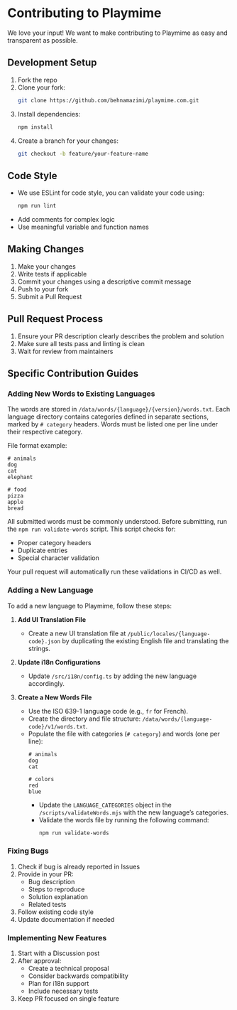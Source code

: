 # Contributing to Playmime

We love your input! We want to make contributing to Playmime as easy and transparent as possible.

## Development Setup

1. Fork the repo
2. Clone your fork:
   ```bash
   git clone https://github.com/behnamazimi/playmime.com.git
   ```
3. Install dependencies:
   ```bash
   npm install
   ```
4. Create a branch for your changes:
   ```bash
   git checkout -b feature/your-feature-name
   ```

## Code Style

- We use ESLint for code style, you can validate your code using:
  ```bash
  npm run lint
  ```
- Add comments for complex logic
- Use meaningful variable and function names

## Making Changes

1. Make your changes
2. Write tests if applicable
3. Commit your changes using a descriptive commit message
4. Push to your fork
5. Submit a Pull Request

## Pull Request Process

1. Ensure your PR description clearly describes the problem and solution
2. Make sure all tests pass and linting is clean
3. Wait for review from maintainers

## Specific Contribution Guides

### Adding New Words to Existing Languages

The words are stored in `/data/words/{language}/{version}/words.txt`. Each language directory contains categories defined in separate sections, marked by `# category` headers. Words must be listed one per line under their respective category.

File format example:
```
# animals
dog
cat
elephant

# food
pizza
apple
bread
```

All submitted words must be commonly understood. Before submitting, run the `npm run validate-words` script. This script checks for:
- Proper category headers
- Duplicate entries
- Special character validation

Your pull request will automatically run these validations in CI/CD as well.

### Adding a New Language

To add a new language to Playmime, follow these steps:

1. **Add UI Translation File**
   - Create a new UI translation file at `/public/locales/{language-code}.json` by duplicating the existing English file and translating the strings.

2. **Update i18n Configurations**
   - Update `/src/i18n/config.ts` by adding the new language accordingly.

3. **Create a New Words File**
   - Use the ISO 639-1 language code (e.g., `fr` for French).
   - Create the directory and file structure: `/data/words/{language-code}/v1/words.txt`.
   - Populate the file with categories (`# category`) and words (one per line):
     ```
     # animals
     dog
     cat

     # colors
     red
     blue
     ```
     - Update the `LANGUAGE_CATEGORIES` object in the `/scripts/validateWords.mjs` with the new language’s categories.
     - Validate the words file by running the following command:
       ```bash
       npm run validate-words
       ```

### Fixing Bugs
1. Check if bug is already reported in Issues
2. Provide in your PR:
   - Bug description
   - Steps to reproduce
   - Solution explanation
   - Related tests
3. Follow existing code style
4. Update documentation if needed

### Implementing New Features
1. Start with a Discussion post
2. After approval:
   - Create a technical proposal
   - Consider backwards compatibility
   - Plan for i18n support
   - Include necessary tests
3. Keep PR focused on single feature
